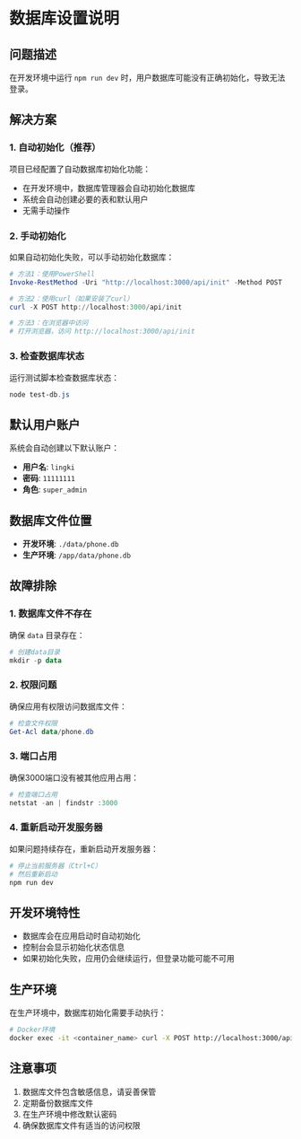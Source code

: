 # 数据库设置说明

## 问题描述

在开发环境中运行 `npm run dev` 时，用户数据库可能没有正确初始化，导致无法登录。

## 解决方案

### 1. 自动初始化（推荐）

项目已经配置了自动数据库初始化功能：

- 在开发环境中，数据库管理器会自动初始化数据库
- 系统会自动创建必要的表和默认用户
- 无需手动操作

### 2. 手动初始化

如果自动初始化失败，可以手动初始化数据库：

```powershell
# 方法1：使用PowerShell
Invoke-RestMethod -Uri "http://localhost:3000/api/init" -Method POST

# 方法2：使用curl（如果安装了curl）
curl -X POST http://localhost:3000/api/init

# 方法3：在浏览器中访问
# 打开浏览器，访问 http://localhost:3000/api/init
```

### 3. 检查数据库状态

运行测试脚本检查数据库状态：

```powershell
node test-db.js
```

## 默认用户账户

系统会自动创建以下默认账户：

- **用户名**: `lingki`
- **密码**: `11111111`
- **角色**: `super_admin`

## 数据库文件位置

- **开发环境**: `./data/phone.db`
- **生产环境**: `/app/data/phone.db`

## 故障排除

### 1. 数据库文件不存在

确保 `data` 目录存在：

```powershell
# 创建data目录
mkdir -p data
```

### 2. 权限问题

确保应用有权限访问数据库文件：

```powershell
# 检查文件权限
Get-Acl data/phone.db
```

### 3. 端口占用

确保3000端口没有被其他应用占用：

```powershell
# 检查端口占用
netstat -an | findstr :3000
```

### 4. 重新启动开发服务器

如果问题持续存在，重新启动开发服务器：

```powershell
# 停止当前服务器（Ctrl+C）
# 然后重新启动
npm run dev
```

## 开发环境特性

- 数据库会在应用启动时自动初始化
- 控制台会显示初始化状态信息
- 如果初始化失败，应用仍会继续运行，但登录功能可能不可用

## 生产环境

在生产环境中，数据库初始化需要手动执行：

```bash
# Docker环境
docker exec -it <container_name> curl -X POST http://localhost:3000/api/init
```

## 注意事项

1. 数据库文件包含敏感信息，请妥善保管
2. 定期备份数据库文件
3. 在生产环境中修改默认密码
4. 确保数据库文件有适当的访问权限
